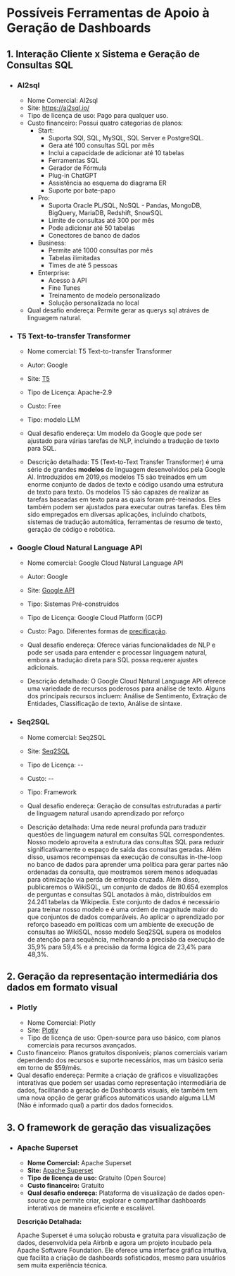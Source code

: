 # Possíveis Ferramentas de Apoio à Geração de Dashboards

## 1. Interação Cliente x Sistema e Geração de Consultas SQL

- ### **AI2sql**

  -  Nome Comercial: AI2sql
  -  Site: https://ai2sql.io/
  -  Tipo de licença de uso: Pago para qualquer uso. 
  -  Custo financeiro: Possui quatro categorias de planos:
      * Start: 
          + Suporta SQl, SQL, MySQL, SQL Server e PostgreSQL.
          + Gera até 100 consultas SQL por mês
          + Inclui a capacidade de adicionar até 10 tabelas
          + Ferramentas SQL
          + Gerador de Fórmula
          + Plug-in ChatGPT
          + Assistência ao esquema do diagrama ER
          + Suporte por bate-papo
      * Pro:
          + Suporta Oracle PL/SQL, NoSQL - Pandas, MongoDB, BigQuery, MariaDB, Redshift, SnowSQL
          + Limite de consultas até 300 por mês
          + Pode adicionar até 50 tabelas
          + Conectores de banco de dados
      * Business:
          + Permite até 1000 consultas por mês
          + Tabelas ilimitadas
          + Times de até 5 pessoas
      * Enterprise:
          + Acesso à API
          + Fine Tunes
          + Treinamento de modelo personalizado
          + Solução personalizada no local
  -  Qual desafio endereça: Permite gerar as querys sql atráves de linguagem natural.

- ### T5 Text-to-transfer Transformer
 
  - Nome comercial: T5 Text-to-transfer Transformer
  - Autor: Google
  - Site: [T5](https://github.com/google-research/text-to-text-transfer-transformer)
  - Tipo de Licença: Apache-2.9
  - Custo: Free
  - Tipo: modelo LLM
  - Qual desafio endereça: Um modelo da Google que pode ser ajustado para várias tarefas de NLP, incluindo a tradução de texto para SQL.
  
  - Descrição detalhada: T5 (Text-to-Text Transfer Transformer) é uma série de grandes **modelos** de linguagem desenvolvidos pela Google AI. Introduzidos em 2019,os modelos T5 são treinados em um enorme conjunto de dados de texto e código usando uma estrutura de texto para texto. Os modelos T5 são capazes de realizar as tarefas baseadas em texto para as quais foram pré-treinados. Eles também podem ser ajustados para executar outras tarefas. Eles têm sido empregados em diversas aplicações, incluindo chatbots, sistemas de tradução automática, ferramentas de resumo de texto, geração de código e robótica.

- ### Google Cloud Natural Language API
 
  - Nome comercial: Google Cloud Natural Language API
  - Autor: Google
  - Site: [Google API](https://cloud.google.com/natural-language)
  - Tipo:  Sistemas Pré-construídos
  - Tipo de Licença: Google Cloud Platform (GCP)
  - Custo: Pago. Diferentes formas de [precificação](https://cloud.google.com/natural-language/pricing).
  - Qual desafio endereça: Oferece várias funcionalidades de NLP e pode ser usada para entender e processar linguagem natural, embora a tradução direta para SQL possa requerer ajustes adicionais.
  
  - Descrição detalhada: O Google Cloud Natural Language API oferece uma variedade de recursos poderosos para análise de texto. Alguns dos principais recursos incluem: Análise de Sentimento, Extração de Entidades, Classificação de texto, Análise de sintaxe.
 
- ### Seq2SQL
  - Nome comercial: Seq2SQL
  - Site: [Seq2SQL](https://arxiv.org/abs/1709.00103)
  - Tipo de Licença: --
  - Custo: --
  - Tipo: Framework
  - Qual desafio endereça: Geração de consultas estruturadas a partir de linguagem natural usando aprendizado por reforço
  
  - Descrição detalhada: Uma rede neural profunda para traduzir questões de linguagem natural em consultas SQL correspondentes. Nosso modelo aproveita a estrutura das consultas SQL para reduzir significativamente o espaço de saída das consultas geradas. Além disso, usamos recompensas da execução de consultas in-the-loop no banco de dados para aprender uma política para gerar partes não ordenadas da consulta, que mostramos serem menos adequadas para otimização via perda de entropia cruzada. Além disso, publicaremos o WikiSQL, um conjunto de dados de 80.654 exemplos de perguntas e consultas SQL anotados à mão, distribuídos em 24.241 tabelas da Wikipedia. Este conjunto de dados é necessário para treinar nosso modelo e é uma ordem de magnitude maior do que conjuntos de dados comparáveis. Ao aplicar o aprendizado por reforço baseado em políticas com um ambiente de execução de consultas ao WikiSQL, nosso modelo Seq2SQL supera os modelos de atenção para sequência, melhorando a precisão da execução de 35,9% para 59,4% e a precisão da forma lógica de 23,4% para 48,3%.

## 2. Geração da representação intermediária dos dados em formato visual

- ### **Plotly**
  -  Nome Comercial: Plotly
  -  Site: [Plotly](https://plotly.com/)
  -  Tipo de licença de uso: Open-source para uso básico, com planos comerciais para recursos avançados.
 -  Custo financeiro: Planos gratuitos disponíveis; planos comerciais variam dependendo dos recursos e suporte necessários, mas um básico seria em torno de $59/mês.
 -  Qual desafio endereça: Permite a criação de gráficos e visualizações interativas que podem ser usadas como representação intermediária de dados, facilitando a geração de Dashboards visuais, ele também tem uma nova opção de gerar gráficos automáticos usando alguma LLM (Não é informado qual) a partir dos dados fornecidos.

## 3. O framework de geração das visualizações

- ### **Apache Superset**
 
  - **Nome Comercial:** Apache Superset
  - **Site:** [Apache Superset](https://superset.apache.org/)
  - **Tipo de licença de uso:** Gratuito (Open Source)
  - **Custo financeiro:** Gratuito
  - **Qual desafio endereça:** Plataforma de visualização de dados open-source que permite criar, explorar e compartilhar dashboards interativos de maneira eficiente e escalável.
  
  **Descrição Detalhada:**
  
  Apache Superset é uma solução robusta e gratuita para visualização de dados, desenvolvida pela Airbnb e agora um projeto incubado pela Apache Software Foundation. Ele oferece uma interface gráfica intuitiva, que facilita a criação de dashboards sofisticados, mesmo para usuários sem muita experiência técnica.


